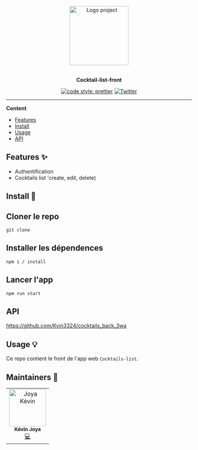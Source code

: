 <div align="center">
  <a href="#">
  	<img src="https://media.giphy.com/media/JIX9t2j0ZTN9S/giphy-downsized.gif" alt="Logo project" height="160" />
  </a>
  <br>
  <br>
  <p>
    <b>Cocktail-list-front</b>
  </p>
  <p>

[![code style: prettier](https://img.shields.io/badge/code_style-prettier-ff69b4.svg?style=flat-square)](https://github.com/prettier/prettier)
[![Twitter](https://img.shields.io/twitter/follow/luctstt.svg?label=Follow&style=social)](https://twitter.com/luctstt)

  </p>
</div>

---

**Content**

* [Features](##features)
* [Install](##install)
* [Usage](##usage)
* [API](##Api)

## Features ✨
* Authentification
* Cocktails list 'create, edit, delete)

## Install 🐙
## Cloner le repo
```
git clone
```
## Installer les dépendences
```
npm i / install
```

## Lancer l'app
```
npm run start
```

## API
https://github.com/Kvin3324/cocktails_back_3wa

## Usage 💡
Ce repo contient le front de l'app web `Cocktails-list`.

## Maintainers 👷
<table>
  <tr>
    <td align="center"><a href="https://kevinjoya.vercel.app/"><img src="https://avatars.githubusercontent.com/u/29613292?v=4" width="100px;" alt="Joya Kévin"/><br /><sub><b>Kévin Joya</b></sub></a><br /><a href="#" title="Code">💻</a></td>
  </tr>
</table>

